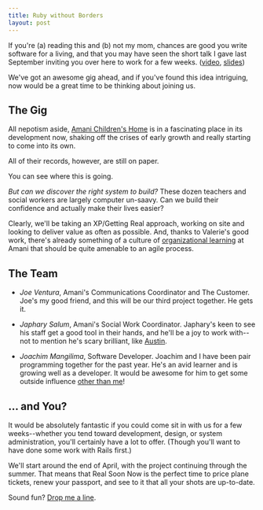 ```yaml
---
title: Ruby without Borders
layout: post
---
```

If you're (a) reading this and (b) not my mom, chances are good you write software for a living, and that you may have seen the short talk I gave last September inviting you over here to work for a few weeks. ([video](http://lsrc2008.confreaks.com/16-matthew-todd-ruby-without-borders.html), [slides](http://github.com/matthewtodd/ruby_without_borders))

We've got an awesome gig ahead, and if you've found this idea intriguing, now would be a great time to be thinking about joining us.

## The Gig

All nepotism aside, [Amani Children's Home](http://amanikids.org) is in a fascinating place in its development now, shaking off the crises of early growth and really starting to come into its own.

All of their records, however, are still on paper.

You can see where this is going.

_But can we discover the right system to build?_ These dozen teachers and social workers are largely computer un-saavy. Can we build their confidence and actually make their lives easier?

Clearly, we'll be taking an XP/Getting Real approach, working on site and looking to deliver value as often as possible. And, thanks to Valerie's good work, there's already something of a culture of [organizational learning](http://en.wikipedia.org/wiki/Action_research) at Amani that should be quite amenable to an agile process.

## The Team

* *Joe Ventura*, Amani's Communications Coordinator and The Customer. Joe's my good friend, and this will be our third project together. He gets it.

* *Japhary Salum*, Amani's Social Work Coordinator. Japhary's keen to see his staff get a good tool in their hands, and he'll be a joy to work with--not to mention he's scary brilliant, like [Austin](http://twitter.com/dotjerky).

* *Joachim Mangilima*, Software Developer. Joachim and I have been pair programming together for the past year. He's an avid learner and is growing well as a developer. It would be awesome for him to get some outside influence [other than me](http://blog.objectmentor.com/articles/2009/01/20/multi-dimensional-seniority)!

## ... and You?

It would be absolutely fantastic if you could come sit in with us for a few weeks--whether you tend toward development, design, or system administration, you'll certainly have a lot to offer. (Though you'll want to have done some work with Rails first.)

We'll start around the end of April, with the project continuing through the summer. That means that Real Soon Now is the perfect time to price plane tickets, renew your passport, and see to it that all your shots are up-to-date.

Sound fun? <a href="&#109;&#97;&#105;&#108;&#116;&#111;&#58;%6d%61%74%74%68%65%77.%74%6f%64%64@%67%6d%61%69%6c.%63%6f%6d">Drop me a line</a>.
